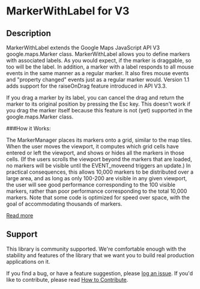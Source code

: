 MarkerWithLabel for V3
======================

## Description

MarkerWithLabel extends the Google Maps JavaScript API V3 google.maps.Marker class.
MarkerWithLabel allows you to define markers with associated labels. As you would expect, if the marker is draggable, so too will be the label. In addition, a marker with a label responds to all mouse events in the same manner as a regular marker. It also fires mouse events and "property changed" events just as a regular marker would. Version 1.1 adds support for the raiseOnDrag feature introduced in API V3.3.

If you drag a marker by its label, you can cancel the drag and return the marker to its original position by pressing the Esc key. This doesn't work if you drag the marker itself because this feature is not (yet) supported in the google.maps.Marker class. 

###How it Works:

The MarkerManager places its markers onto a grid, similar to the map tiles. When the user moves the viewport, it computes which grid cells have entered or left the viewport, and shows or hides all the markers in those cells. (If the users scrolls the viewport beyond the markers that are loaded, no markers will be visible until the EVENT_moveend triggers an update.) In practical consequences, this allows 10,000 markers to be distributed over a large area, and as long as only 100-200 are visible in any given viewport, the user will see good performance corresponding to the 100 visible markers, rather than poor performance corresponding to the total 10,000 markers. Note that some code is optimized for speed over space, with the goal of accommodating thousands of markers.

[Read more][more]

## Support

This library is community supported. We're comfortable enough with the stability and features of
the library that we want you to build real production applications on it.

If you find a bug, or have a feature suggestion, please [log an issue][issues]. If you'd like to
contribute, please read [How to Contribute][contrib].

[issues]: https://github.com/googlemaps/v3-utility-library/issues
[contrib]: https://github.com/googlemaps/v3-utility-library/blob/master/markerwithlabel/CONTRIB.md
[more]: http://htmlpreview.github.io/?https://github.com/googlemaps/v3-utility-library/blob/master/markerwithlabel/docs/reference.html